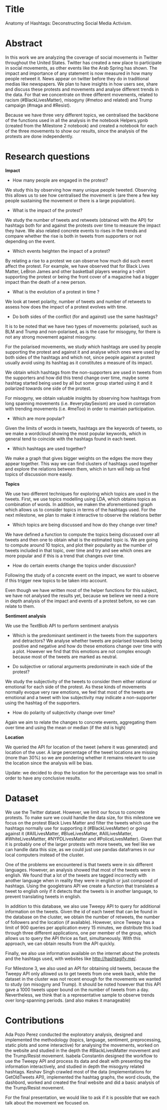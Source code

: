 # Title
Anatomy of Hashtags: Deconstructing Social Media Activism.

# Abstract
In this work we are analyzing the coverage of social movements in Twitter throughout the United States. Twitter has created a new place to participate in social movements, as other events like the Arab Spring has shown. The impact and importance of any statement is now measured in how many people retweet it. News appear on twitter before they do in traditional medias like newspapers.  We plan to have insights in how users see, share and discuss these protests and movements and analyse different trends in the data. For that we concentrate on three different movements, related to racism (#BlackLivesMatter), misogyny (#metoo and related) and Trump campaign (#maga and #Resist).

Because we have three very different topics, we centralised the backbone of the functions used in all the analysis in the notebook Helpers.ypnb (created from the Milestone 2 notebook) and created a notebook for each of the three movements to show our results, since the analysis of the protests are done independently.

# Research questions

**Impact**

* How many people are engaged in the protest?

We study this by observing how many unique people tweeted. Observing this allows us to see how centralised the movement is (are there a few key people sustaining the movement or there is a large population).

* What is the impact of the protest?

We study the number of tweets and retweets (obtained with the API) for hashtags both for and against the protests over time to measure the impact they have. We also related concrete events to rises in the trends and compare whether the rise is both in tweets from supporters or not depending on the event.

* Which events heighten the impact of a protest?

By relating a rise to a protest we can observe how much did such event affect the protest. For example, we have observed that for Black Lives Matter, LeBron James and other basketball players wearing a t-shirt supporting the protest or being the front cover of a magazine had a bigger impact than the death of a new person.

* What is the evolution of a protest in time ?  

We look at tweet polarity, number of tweets and number of retweets to assess how does the impact of a protest evolves with time.

* Do both sides of the conflict (for and against) use the same hashtags?

It is to be noted that we have two types of movements: polarised, such as BLM and Trump and non-polarised, as is the case for misogyny, for there is not any strong movement against misogyny.  

For the polarised movements, we study which hashtags are used by people supporting the protest and against it and analyse which ones were used by both sides of the hashtags and which not, since people against a protest usually avoid using its hashtag as it constitutes a measure of its impact.

We obtain which hashtags from the non-supporters are used in tweets from the supporters and how did this trend change over time, maybe some hashtag started being used by all but some group started using it and it polarized towards one side of the protest.

For misogyny, we obtain valuable insights by observing how hashtags from long spanning movements (i.e. #everydaySexism) are used in correlation with trending movements (i.e. #meToo) in order to maintain participation.


* Which are more popular?

Given the limits of words in tweets, hashtags are the keywords of tweets, so we make a wordcloud showing the most popular keywords, which in general tend to coincide with the hashtags found in each tweet.

* Which hashtags are used together?

We make a graph that gives bigger weights on the edges the more they appear together. This way we can find clusters of hashtags used together and explore the relations between them, which in turn will help us find topics of discussion more easily.

**Topics**

We use two different techniques for exploring which topics are used in the tweets. First, we use topics modelling using LDA, which obtains topics as combination of words. In addition, we maken the aforementioned graph which allows us to consider topics in terms of the hashtags used. For the next milestone, we plan to make it interactive to observe the relations better

* Which topics are being discussed and how do they change over time?

We have defined a function to compute the topics being discussed over all tweets and then one to obtain what is the estimated topic is. We are going to compute around 10 topics, and plot their popularity as the number of tweets included in that topic, over time and try and see which ones are more popular and if this is a trend that changes over time.

* How do certain events change the topics under discussion?

Following the study of a concrete event on the impact, we want to observe if this trigger new topics to be taken into account.

Even though we have written most of the helper functions for this subject, we have not analysed the results yet, because we believe we need a more in depth analysis of the impact and events of a protest before, so we can relate to them.

**Sentiment analysis**

We use the TextBlob API to perform sentiment analysis

* Which is the predominant sentiment in the tweets from the supporters and detractors?
We analyse whether tweets are polarised towards being positive and negative and how do these emotions change over time with a plot. However we find that this emotions are not complex enough because most of the tweets are marked as neutral.

* Do subjective or rational arguments predominate in each side of the protest?

We study the subjectivity of the tweets to consider them either rational or emotional for each side of the protest. As these kinds of movements normally evoque very raw emotions, we feel that most of the tweets are emotional and a tweet with low subjectivity may indicate a non-supporter using the hashtag of the supporters.

* How do polarity of subjectivity change over time?

Again we aim to relate the changes to concrete events, aggregating them over time and using the mean or median (if the std is high)

**Location**

We queried the API for location of the tweet (where it was generated) and location of the user. A large percentage of the tweet locations are missing (more than 30%) so we are pondering whether it remains relevant to use the location since the analysis will be bias.

Update: we decided to drop the location for the percentage was too small in order to have any conclusive results.

# Dataset

We use the Twitter dataset. However, we limit our focus to concrete protests. To make sure we could handle the data size, for this milestone we focus on the protest Black Lives Matter and filter the tweets which use the hashtags normally use for supporting it (#BlackLivesMatter) or going against it (#AllLivesMatter, #BlueLivesMatter, #AllLivesMatter, #WhiteLivesMattter, #NYPDLivesMatter and #PoliceLivesMatter). Given that it is probably one of the larger protests with more tweets, we feel like we can handle data this size, as we could just use pandas dataframes in our local computers instead of the cluster.

One of the problems we encountered is that tweets were in six different languages. However, an analysis showed that most of the tweets were in english. We found that a lot of the tweets are tagged incorrectly with another language when in reality they were in english or just composed of hashtags. Using the googletrans API we create a function that translates a tweet to english only if it detects that the tweets is in another language, to prevent translating tweets in english.

In addition to this database, we also use Tweepy API to query for additional information on the tweets. Given the id of each tweet that can be found in the database on the cluster, we obtain the number of retweets, the number of followers and the location (if available). However, since Tweepy has a limit of 900 queries per application every 15 minutes, we distribute this load through three different applications, one per member of the group, which allows us to query the API thrice as fast, simultaneously. With this approach, we can obtain results from the API quickly.

Finally, we also use information available on the internet about the protests and the hashtags used, with websites like http://hashtagify.me/.

For Milestone 3, we also used an API for obtaining old tweets, because the Tweepy API only allowed us to get tweets from one week back, while the dataset in the cluster was not recent enough for the movements we wanted to study (on misogyny and Trump).
It should be noted however that this API gave a 1000 tweets upper bound on the number of tweets from a day. Nevertheless, we think that is a representative sample to observe trends over long-spanning periods. (and also makes it manageable)


# Contributions

Ada Pozo Perez conducted the exploratory analysis, designed and implemented the methodology (topics, language, sentiment, preprocessing, static plots and some interactive) for analysing the movements, worked on the website and studied in the depth the #BlackLivesMatter movement and the Trump/Resist movement. Isabela Constantin designed the workflow to use the Tweepy API and process its data and dealt with presenting the information interactively, and studied in depth the misogyny related hashtags. Keshav Singh crawled most of the data (implementations for GetOldTweets API), implemented the hashtag graphs, the word clouds, the dashbord, worked and created the final website and did a basic analysis of the Trump/Resist movement.

For the final presentation, we would like to ask if it is possible that we each talk about the movement we focused on.
